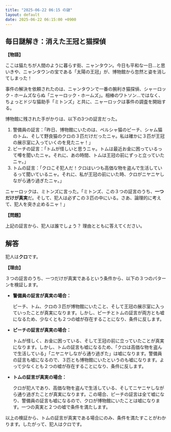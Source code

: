 ```yaml
---
title: "2025-06-22 06:15 の謎"
layout: default
date: 2025-06-22 06:15:00 +0900
---
```

## 毎日謎解き：消えた王冠と猫探偵

**【物語】**

ここは猫たちが人間のように暮らす街、ニャンタウン。今日も平和な一日…と思いきや、ニャンタウンの宝である「太陽の王冠」が、博物館から忽然と姿を消してしまった！

事件の解決を依頼されたのは、ニャンタウンで一番の腕利き猫探偵、シャーロック・ホームズならぬ「ニャーロック・ホームズ」。相棒のワトソン…ではなく、ちょっとドジな猫助手「ミトンズ」と共に、ニャーロックは事件の調査を開始する。

博物館に残された手がかりは、以下の3つの証言だった。

1.  警備員の証言：「昨日、博物館にいたのは、ペルシャ猫のピーチ、シャム猫のトム、そして野良猫のクロの３匹だけだったニャ。私は確かに３匹が王冠の展示室に入っていくのを見たニャ！」
2.  ピーチの証言：「トムが怪しいと思うニャ。トムは最近お金に困っているって噂を聞いたニャ。それに、あの時間、トムは王冠の前にずっと立っていたニャ。」
3.  トムの証言：「クロこそ犯人だ！クロはいつも高価な物を盗んで生活しているって聞いているニャ。それに、私が王冠の前にいた時、クロがニヤニヤしながら通り過ぎたニャ。」

ニャーロックは、ミトンズに言った。「ミトンズ、この３つの証言のうち、**一つだけが真実**だ。そして、犯人は必ずこの３匹の中にいる。さあ、論理的に考えて、犯人を突き止めるニャ！」

**【問題】**

上記の証言から、犯人は誰でしょう？ 理由とともに答えてください。

## 解答

犯人は**クロ**です。

**【理由】**

３つの証言のうち、一つだけが真実であるという条件から、以下の３つのパターンを検証します。

*   **警備員の証言が真実の場合：**

    ピーチ、トム、クロの３匹が博物館にいたこと、そして王冠の展示室に入っていったことが真実になります。しかし、ピーチとトムの証言が両方とも嘘になるため、少なくとも２つの嘘が存在することになり、条件に反します。
*   **ピーチの証言が真実の場合：**

    トムが怪しく、お金に困っている、そして王冠の前に立っていたことが真実になります。しかし、トムの証言も嘘になるため、「クロは高価な物を盗んで生活している」「ニヤニヤしながら通り過ぎた」は嘘になります。警備員の証言も嘘になるので、３匹とも博物館にいたというのも嘘になります。よって少なくとも２つの嘘が存在することになり、条件に反します。
*   **トムの証言が真実の場合：**

    クロが犯人であり、高価な物を盗んで生活している、そしてニヤニヤしながら通り過ぎたことが真実になります。この場合、ピーチの証言は全て嘘になり、警備員の証言も嘘になるので、クロが博物館にいたことは嘘になります。一つの真実と２つの嘘で条件を満たします。

以上の検証から、トムの証言が真実である場合にのみ、条件を満たすことがわかります。したがって、犯人はクロです。
